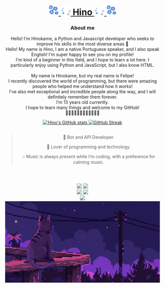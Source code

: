 <div align="center">
        <a href="#"">
            <h1>
                <img src="https://github.com/hinokame07/Yay-/blob/main/4f488c09dbabd854b7209a39bfbbb363.gif" height=32px alt="Flor">
                <img src ="https://github.com/hinokame07/Yay-/blob/main/Brilhos.gif" height=32px alt="Brilho">
                Hino 
                <img src ="https://github.com/hinokame07/Yay-/blob/main/Brilhos.gif" height=32px alt="Brilho">
                <img src="https://github.com/hinokame07/Yay-/blob/main/4f488c09dbabd854b7209a39bfbbb363.gif" height=32px alt="Flor">
            </h1>
        </a>
        <h3>About me</h3>
        <p>
            Hello! I'm Hinokame, a Python and Javascript developer who seeks to improve his skills in the most diverse areas 👋
            <br/>
            Hello! My name is Hino, I am a native Portuguese speaker, and I also speak English! I'm super happy to see you on my profile!
            <br/>
            I'm kind of a beginner in this field, and I hope to learn a lot here. I particularly enjoy using Python and JavaScript, but I also know HTML.
            <br/><br>
            My name is Hinokame, but my real name is Felipe!
            <br/>
            I recently discovered the world of programming, but there were amazing people who helped me understand how it works!
            <br/>
            I’ve also met exceptional and incredible people along the way, and I will definitely remember them forever. 
            <br/>
            I’m 13 years old currently.
            <br/>
            I hope to learn many things and welcome to my GitHub!
            <br/>
          💙🔵✨🌐🧊💙🔵✨🌐🧊💙🔵
            <br/>
        </p>
</div>

</div>

<div align="center">
<a href="#">
    <img height="160em" src="https://github-readme-stats.vercel.app/api?username=Hinokame07&theme=holi&show_icons=true" alt="Hino's GitHub stats" />
    <img height="160em" src="https://streak-stats.demolab.com?user=hinokame07&theme=holi-theme&border_radius=4.6&date_format=j%20M%5B%20Y%5D" alt="GitHub Streak" />
 </a>

##

> 🤖 Bot and API Developer.
> 
> 💞 Lover of programming and technology.
> 
> 🎶 Music is always present while I’m coding, with a preference for calming music.

</br>

##

<div align="center">
    <a href="https://www.reddit.com/user/Ok-Feature3697/"><img src="https://img.shields.io/badge/Reddit-FF4500?style=for-the-badge&logo=reddit&logoColor=white"/></a>
    <a href="https://discord.com/users/925897479722008577"><img src="https://img.shields.io/badge/Discord-7289DA?style=for-the-badge&logo=discord&logoColor=white"/></a>
    <br/>
    <a href="https://br.pinterest.com/Hinodeveloper/"><img src="https://img.shields.io/badge/Pinterest-%23E60023.svg?style=for-the-badge&logo=Pinterest&logoColor=white/"></a>
    <a href="https://github.com/hinokame07"><img src="https://img.shields.io/badge/github-%23121011.svg?style=for-the-badge&logo=github&logoColor=white"/></a>
    <br/>
    <img src="https://ko-fi.com/img/githubbutton_sm.svg"><a href=https://ko-fi.com/hinodev
    <br/>
    <br/>
    <img src="https://github.com/hinokame07/Yay-/blob/main/Gato.gif" alt="Gif"/>
</div>
